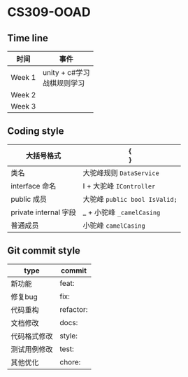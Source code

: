 # CS309-OOAD





## Time line

| 时间   | 事件                             |
| ------ | -------------------------------- |
| Week 1 | unity + c#学习<br />战棋规则学习 |
| Week 2 |                                  |
| Week 3 |                                  |



## Coding style

| 大括号格式            | {<br />}                      |
| --------------------- | ----------------------------- |
| 类名                  | 大驼峰规则 `DataService`      |
| interface 命名        | I + 大驼峰 `IController`      |
| public 成员           | 大驼峰 `public bool IsValid;` |
| private internal 字段 | _ + 小驼峰 `_camelCasing`     |
| 普通成员              | 小驼峰 `camelCasing`          |



## Git commit style

| type         | commit    |
| ------------ | --------- |
| 新功能       | feat:     |
| 修复bug      | fix:      |
| 代码重构     | refactor: |
| 文档修改     | docs:     |
| 代码格式修改 | style:    |
| 测试用例修改 | test:     |
| 其他优化     | chore:    |

